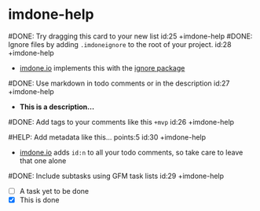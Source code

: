imdone-help
====
#DONE: Try dragging this card to your new list id:25 +imdone-help
#DONE: Ignore files by adding `.imdoneignore` to the root of your project. id:28 +imdone-help
- [imdone.io](https://imdone.io) implements this with the [ignore package](https://www.npmjs.com/package/ignore)

#DONE: Use markdown in todo comments or in the description id:27 +imdone-help
- **This is a description...**

#DONE: Add tags to your comments like this `+mvp` id:26 +imdone-help

#HELP: Add metadata like this... points:5 id:30 +imdone-help
- [imdone.io](https://imdone.io) adds `id:n` to all your todo comments, so take care to leave that one alone

#DONE: Include subtasks using GFM task lists id:29 +imdone-help
- [ ] A task yet to be done
- [x] This is done
